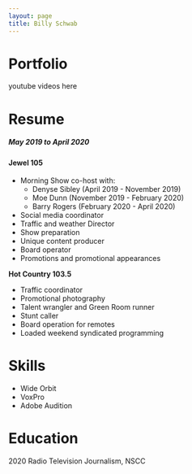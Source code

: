 ```yaml
---
layout: page
title: Billy Schwab
---
```


# <a id="slide"></a>Portfolio

youtube videos here

# <a id="resume"></a>Resume

##### *May 2019 to April 2020*

#### Jewel 105   

- Morning Show co-host with:
  - Denyse Sibley (April 2019 - November 2019)
  - Moe Dunn (November 2019 - February 2020)
  - Barry Rogers (February 2020 - April 2020)
- Social media coordinator
- Traffic and weather Director
- Show preparation
- Unique content producer
- Board operator
- Promotions and promotional appearances

**Hot Country 103.5**  

- Traffic coordinator
- Promotional photography
- Talent wrangler and Green Room runner
- Stunt caller
- Board operation for remotes
- Loaded weekend syndicated programming


# <a id="skills"></a>Skills

- Wide Orbit
- VoxPro
- Adobe Audition



# <a id="education"></a>Education

2020 Radio Television Journalism, NSCC

